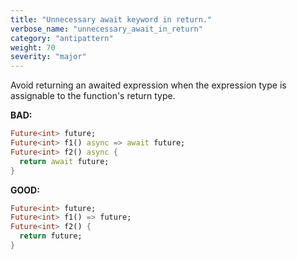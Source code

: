 ```yaml
---
title: "Unnecessary await keyword in return."
verbose_name: "unnecessary_await_in_return"
category: "antipattern"
weight: 70
severity: "major"
---
```

Avoid returning an awaited expression when the expression type is assignable to
the function's return type.


**BAD:**
```dart
Future<int> future;
Future<int> f1() async => await future;
Future<int> f2() async {
  return await future;
}
```

**GOOD:**
```dart
Future<int> future;
Future<int> f1() => future;
Future<int> f2() {
  return future;
}
```
